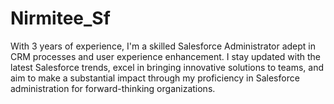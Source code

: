 # Nirmitee_Sf
 With 3 years of experience, I'm a skilled Salesforce Administrator adept in CRM processes and user experience enhancement. I stay updated with the latest Salesforce trends, excel in bringing innovative solutions to teams, and aim to make a substantial impact through my proficiency in Salesforce administration for forward-thinking organizations.
